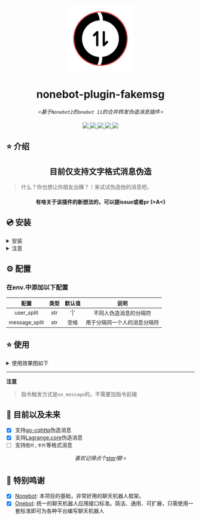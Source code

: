 
<div align="center">
    <a href="https://onebot.adapters.nonebot.dev">
      <img src="./res/logo.png" width="180" height="180" alt="OnebotLogo">
    </a>
  </div>
</div>


<div align="center">

# nonebot-plugin-fakemsg

_⭐基于`Nonebot2`的`onebot 11`的合并转发伪造消息插件⭐_

<a href="https://www.python.org/downloads/release/python-390/" class="badge">
<img src="https://img.shields.io/badge/python-3.8+-blue">
</a>
<a href="" class="badge">
<img src="https://img.shields.io/badge/QQ-1141538825-yellow">
</a>
<a href="https://github.com/Cvandia/nonebot-plugin-fakemsg/blob/main/LICENSE" class="badge">
<img src="https://img.shields.io/badge/license-MIT-blue">
</a>
<a href="https://v2.nonebot.dev/" class="badge">
<img src="https://img.shields.io/badge/nonebot2-2.0.0+-red">
</a>
<a href="https://onebot.adapters.nonebot.dev" class="badge">
<img src="https://img.shields.io/badge/Onebot%2011-2.2.4+-green">
</a>
</div>

## ⭐ 介绍

<div align="center">  

## 目前仅支持文字格式消息伪造
</div>

> 什么？你也想让你朋友出糗？！来试试伪造他的消息吧，



<div align="center">

#### 有啥关于该插件的新想法的，可以提issue或者pr (>A<)

</div>

## 💿 安装

<details>
<summary>安装</summary>

pip 安装

```
pip install nonebot-plugin-fakemsg
```
- 在nonebot的pyproject.toml中的plugins = ["xxx"]添加此插件

nb-cli安装

```
nb plugin install nonebot-plugin-fakemsg -U
```

git clone安装(不推荐)

- 运行
`git clone https://github.com/Cvandia/nonebot-plugin-fakemsg`
- 在运行处
把文件夹`nonebot-plugin-fakemsg`复制到bot根目录下的`src/plugins`(或者你创建bot时的其他名称`xxx/plugins`)

 
 </details>
 
 <details>
 <summary>注意</summary>
 
 推荐镜像站下载
  
 清华源```https://pypi.tuna.tsinghua.edu.cn/simple```
 
 阿里源```https://mirrors.aliyun.com/pypi/simple/```

</details>


## ⚙️ 配置
### 在env.中添加以下配置

| 配置 | 类型 | 默认值 | 说明 |
|:-----:|:----:|:----:|:---:|
|user_split|str|'\|'|不同人伪造消息的分隔符|
|message_split|str|空格|用于分隔同一个人的消息分隔符|

## ⭐ 使用
<details>
<summary>使用效果图如下</summary>

> ** 指令如下

![效果图1](./res/test_1.jpg)

> ** 效果如下

![效果图2](./res/test_2.jpg)

</details>

---

**注意**
> 指令触发方式是`on_message`的，不需要加指令前缀

## 🌙 目前以及未来
 - [x] 支持[go-cqhttp](https://github.com/Mrs4s/go-cqhttp)伪造消息
 - [x] 支持[Lagrange.core](https://github.com/LagrangeDev/Lagrange.Core)伪造消息
 - [ ] 支持`图片,卡片`等格式消息

<div align="center">

_喜欢记得点个[star](https://www.baidu.com)哦!⭐_

</div>

## 💝 特别鸣谢

- [x] [Nonebot](https://github.com/nonebot/nonebot2): 本项目的基础，非常好用的聊天机器人框架。
- [x] [Onebot](https://onebot.dev/): 统一的聊天机器人应用接口标准。简洁、通用、可扩展，只需使用一套标准即可为各种平台编写聊天机器人
